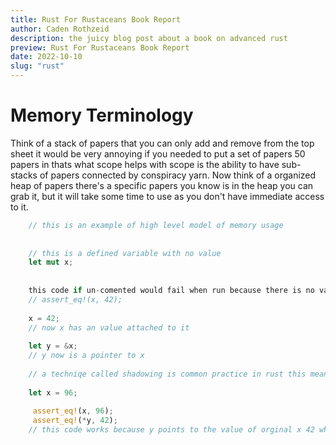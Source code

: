 ```yaml
---
title: Rust For Rustaceans Book Report
author: Caden Rothzeid
description: the juicy blog post about a book on advanced rust
preview: Rust For Rustaceans Book Report
date: 2022-10-10
slug: "rust"
---
```


# Memory Terminology

Think of a stack of papers that you can only add and remove from the top sheet it would be very annoying if you needed 
to put a set of papers 50 papers in thats what scope helps with scope is the ability to have sub-stacks of papers
connected by conspiracy yarn.
Now think of a organized heap of papers there's a specific papers you know is in the heap you can grab it, but it will
take some time to use
as you don't have immediate access to it.

```rust
    // this is an example of high level model of memory usage
    
    
    // this is a defined variable with no value
    let mut x;
    
    
    this code if un-comented would fail when run because there is no value to the variable x
    // assert_eq!(x, 42);
    
    x = 42;
    // now x has an value attached to it
     
    let y = &x;
    // y now is a pointer to x
    
    // a techniqe called shadowing is common practice in rust this means we use the same name for a different variable
    
    let x = 96;
    
     assert_eq!(x, 96);
     assert_eq!(*y, 42);
    // this code works because y points to the value of orginal x 42 while x has been redefined to 96
```